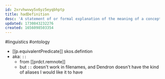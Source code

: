 ```yaml
---
id: 2xrvhwvwy5x6yz5eyqbhptp
title: hadDefinition
desc: 'A statement of or formal explanation of the meaning of a concept.'
updated: 1730843232276
created: 1656098503354
---
```


#linguistics #ontology 

- [[p.equivalentPredicate]] skos.defintion
- aka: `::`
  - from [[prdct.remnote]]
  - but `::` doesn't work in filenames, and Dendron doesn't have the kind of aliases I would like it to have


